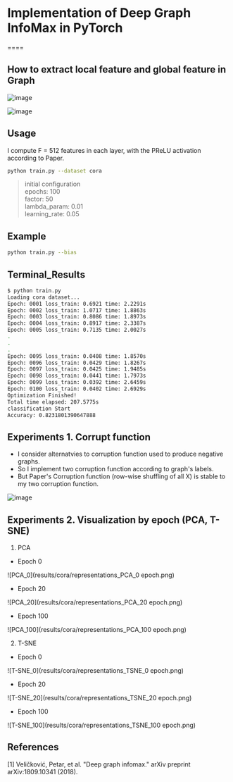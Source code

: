 # Implementation of Deep Graph InfoMax in PyTorch
====

## How to extract local feature and global feature in Graph

![image](https://user-images.githubusercontent.com/28617444/127652667-f87b5442-2cb9-420f-b803-4a043002a643.png)

![image](https://user-images.githubusercontent.com/28617444/127652697-d2fff30a-d4fe-4273-be7f-48d1bb036dba.png)


## Usage

I compute F = 512 features in each layer, with the PReLU activation according to Paper.
```bash
python train.py --dataset cora
```

> initial configuration  
epochs: 100<br>
factor: 50<br>
lambda_param: 0.01<br>
learning_rate: 0.05


## Example  
```bash
python train.py --bias
```

## Terminal_Results

```bash
$ python train.py   
Loading cora dataset...
Epoch: 0001 loss_train: 0.6921 time: 2.2291s
Epoch: 0002 loss_train: 1.0717 time: 1.8863s
Epoch: 0003 loss_train: 0.8086 time: 1.8973s
Epoch: 0004 loss_train: 0.8917 time: 2.3387s
Epoch: 0005 loss_train: 0.7135 time: 2.0027s
.
.
.
Epoch: 0095 loss_train: 0.0408 time: 1.8570s
Epoch: 0096 loss_train: 0.0429 time: 1.8267s
Epoch: 0097 loss_train: 0.0425 time: 1.9485s
Epoch: 0098 loss_train: 0.0441 time: 1.7973s
Epoch: 0099 loss_train: 0.0392 time: 2.6459s
Epoch: 0100 loss_train: 0.0402 time: 2.6929s
Optimization Finished!
Total time elapsed: 207.5775s
classification Start
Accuracy: 0.8231801390647888
```
## Experiments 1. Corrupt function

- I consider alternatvies to corruption function used to produce negative graphs.
- So I implement two corruption function according to graph's labels.
- But Paper's Corruption function (row-wise shuffling of all X) is stable to my two corruption function.

![image](https://user-images.githubusercontent.com/28617444/127841819-dc289bcd-2ded-4090-b355-765878cb7681.png)



## Experiments 2. Visualization by epoch (PCA, T-SNE)

1. PCA

- Epoch 0

![PCA_0](results/cora/representations_PCA_0 epoch.png)

- Epoch 20

![PCA_20](results/cora/representations_PCA_20 epoch.png)

- Epoch 100

![PCA_100](results/cora/representations_PCA_100 epoch.png)


2. T-SNE

- Epoch 0

![T-SNE_0](results/cora/representations_TSNE_0 epoch.png)


- Epoch 20

![T-SNE_20](results/cora/representations_TSNE_20 epoch.png)


- Epoch 100

![T-SNE_100](results/cora/representations_TSNE_100 epoch.png)


## References

[1] Veličković, Petar, et al. "Deep graph infomax." arXiv preprint arXiv:1809.10341 (2018).
